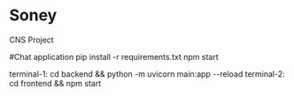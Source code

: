 # Soney
CNS Project


#Chat application
pip install -r requirements.txt
npm start

terminal-1: cd backend && python -m uvicorn main:app --reload
terminal-2: cd frontend && npm start


